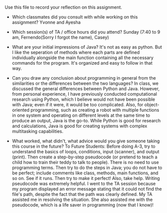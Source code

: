 Use this file to record your reflection on this assignment.

- Which classmates did you consult with while working on this assignment? 
Yvonne and Ayesha

- Which session(s) of TA / office hours did you attend? 
Sunday (7:40 to 9 am, Fernendo(Sorry I forgot the name), Casey)

- What are your initial impressions of Java? 
It's not as easy as python. But I like the seperation of methods where each parts are defined individually alongside the main function containing all the necessary commands for the program. It's organized and easy to follow in that way.

- Can you draw any conclusion about programming in general from the similarities or the differences between the two languages? 
In class, we discussed the general differences between Python and Java. However, from personal experience, I have previously conducted computational research using Python, which I believe would not have been possible with Java; even if it were, it would be too complicated. Also, for object-oriented programming, such as creating a robot with multiple functions in one system and operating on different levels at the same time to produce an output, Java is the go-to. While Python is good for research and calculations, Java is good for creating systems with complex multitasking capabilities.

- What worked, what didn't, what advice would you give someone taking this course in the future?
To Future Students: Before doing A-3, try to understand the basics of loops, conditions, input (scanner), and output (print). Then create a step-by-step pseudocode (or pretend to teach a child how to train their teddy to talk to people). There is no need to use programming terms. Then try to do the steps in Java; you do not have to be perfect; include comments like class, methods, main functions, and so on. See if it runs. Then try to make it perfect!
Also, take help.
Writing pseudocode was extremely helpful. I went to the TA session because my program displayed an error message stating that it could not find the file's path, despite the fact that the path was clearly defined. My TA assisted me in resolving the situation. She also assisted me with the pseudocode, which is a life saver in programming (now that I know)!  
